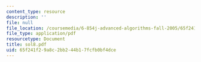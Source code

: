 ```yaml
---
content_type: resource
description: ''
file: null
file_location: /coursemedia/6-854j-advanced-algorithms-fall-2005/65f241f29a8c2bb244b17fcfb0bf4dce_sol8.pdf
file_type: application/pdf
resourcetype: Document
title: sol8.pdf
uid: 65f241f2-9a8c-2bb2-44b1-7fcfb0bf4dce
---
```

